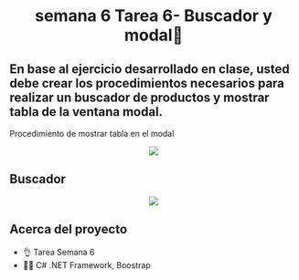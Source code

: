 <h1 align="center">semana 6 Tarea 6- Buscador y modal👋</h1>
<h2>En base al ejercicio desarrollado en clase, usted debe crear los procedimientos necesarios para realizar un buscador de productos y mostrar tabla de la ventana modal.</h2>
<p>Procedimiento de mostrar tabla en el modal</p>
<p align="center">
  <img src="https://i.imgur.com/Sfa54cs.png">
</p>
<h2>Buscador</h2>
<p align="center">
  <img src="https://i.imgur.com/zcmw1jx.png">
</p>

## Acerca del proyecto

- 👌 Tarea Semana 6
- 👨‍💻 C# .NET Framework, Boostrap
